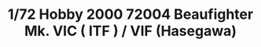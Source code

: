 ---
layout: product
title: "1/72 Hobby 2000 72004 Beaufighter Mk. VIC ( ITF ) / VIF (Hasegawa)"
price: "4000" 
desc: "AKCIJA"
img_path: "/assets/img/H2K72004.webp"
brand: "N/A"
available: true
special_offer: false
new: false
soon: false
cat: "010000"
subcat: "011900"
subsubcat: "0N/A"
sifra: "H2K72004"
popular: false
spec: false
---